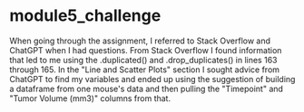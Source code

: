 # module5_challenge

When going through the assignment, I referred to Stack Overflow and ChatGPT when I had questions. From Stack Overflow I found information that led to me using the .duplicated() and .drop_duplicates() in lines 163 through 165. In the "Line and Scatter Plots" section I sought advice from ChatGPT to find my variables and ended up using the suggestion of building a dataframe from one mouse's data and then pulling the "Timepoint" and "Tumor Volume (mm3)" columns from that.
